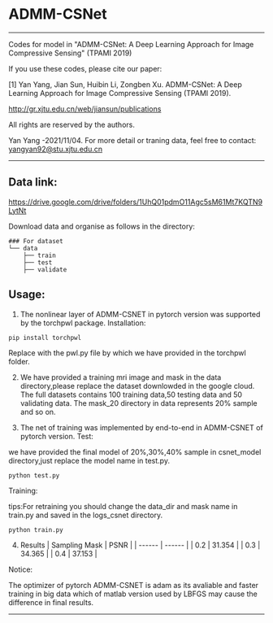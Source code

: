 # ADMM-CSNet

***********************************************************************************************************

Codes for model in "ADMM-CSNet: A Deep Learning Approach for Image Compressive Sensing" (TPAMI 2019)
 
If you use these codes, please cite our paper:

[1] Yan Yang, Jian Sun, Huibin Li, Zongben Xu. ADMM-CSNet: A Deep Learning Approach for Image Compressive Sensing (TPAMI 2019).

http://gr.xjtu.edu.cn/web/jiansun/publications

All rights are reserved by the authors.

Yan Yang -2021/11/04. For more detail or traning data, feel free to contact: yangyan92@stu.xjtu.edu.cn


***********************************************************************************************************



## Data link: 
https://drive.google.com/drive/folders/1UhQ01pdmO11Agc5sM61Mt7KQTN9LytNt

Download data and organise as follows in the directory:
```
### For dataset         
└── data
    ├── train
    ├── test
    ├── validate
```
## Usage:

1. The nonlinear layer of ADMM-CSNET in pytorch version was supported by the torchpwl package.
Installation:

```
pip install torchpwl
```

Replace with the pwl.py file by which we have provided in the torchpwl folder.

2. We have provided a training mri image and mask in the data directory,please replace the dataset downlowded in the google cloud.
   The full datasets contains 100 training data,50 testing data and 50 validating data.
   The mask_20 directory in data represents 20% sample and so on.

3. The net of training was implemented by end-to-end in ADMM-CSNET of pytorch version.
Test:

we have provided the final model of 20%,30%,40% sample in csnet_model directory,just replace the model name in test.py.
```
python test.py
```

Training:

tips:For retraining you should change the data_dir and mask name in train.py and saved in the logs_csnet directory. 
```
python train.py
```

4. Results
| Sampling Mask | PSNR |
| ------ | ------ |
| 0.2 | 31.354 |
| 0.3 | 34.365 |
| 0.4 | 37.153 |

Notice:

The optimizer of pytorch ADMM-CSNET is adam as its avaliable and faster training in big data which of matlab version used by LBFGS may cause the difference in final results.
***********************************************************************************************************
